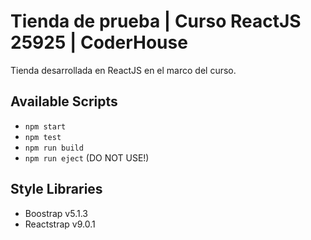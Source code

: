 # Tienda de prueba | Curso ReactJS 25925 | CoderHouse
Tienda desarrollada en ReactJS en el marco del curso.

## Available Scripts
- `npm start`
- `npm test`
- `npm run build`
- `npm run eject` (DO NOT USE!)

## Style Libraries 
- Boostrap v5.1.3
- Reactstrap v9.0.1
